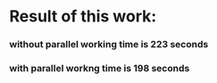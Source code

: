 # Result of this work:
### without parallel working time is 223 seconds
### with parallel workng time is 198 seconds